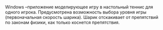 Windows –приложение моделирующее игру в настольный теннис для одного игрока. 
Предусмотрена возможность выбора уровня игры (первоначальная скорость шарика).
Шарик отскакивает от препятствий по законам физики, как только коснется препятствия.
